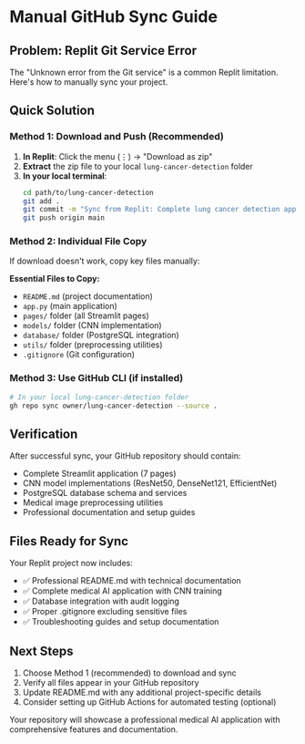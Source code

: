 # Manual GitHub Sync Guide

## Problem: Replit Git Service Error
The "Unknown error from the Git service" is a common Replit limitation. Here's how to manually sync your project.

## Quick Solution

### Method 1: Download and Push (Recommended)
1. **In Replit**: Click the menu (⋮) → "Download as zip"
2. **Extract** the zip file to your local `lung-cancer-detection` folder
3. **In your local terminal**:
   ```bash
   cd path/to/lung-cancer-detection
   git add .
   git commit -m "Sync from Replit: Complete lung cancer detection app"
   git push origin main
   ```

### Method 2: Individual File Copy
If download doesn't work, copy key files manually:

**Essential Files to Copy:**
- `README.md` (project documentation)
- `app.py` (main application)
- `pages/` folder (all Streamlit pages)
- `models/` folder (CNN implementation)
- `database/` folder (PostgreSQL integration)
- `utils/` folder (preprocessing utilities)
- `.gitignore` (Git configuration)

### Method 3: Use GitHub CLI (if installed)
```bash
# In your local lung-cancer-detection folder
gh repo sync owner/lung-cancer-detection --source .
```

## Verification

After successful sync, your GitHub repository should contain:
- Complete Streamlit application (7 pages)
- CNN model implementations (ResNet50, DenseNet121, EfficientNet)
- PostgreSQL database schema and services
- Medical image preprocessing utilities
- Professional documentation and setup guides

## Files Ready for Sync

Your Replit project now includes:
- ✅ Professional README.md with technical documentation
- ✅ Complete medical AI application with CNN training
- ✅ Database integration with audit logging
- ✅ Proper .gitignore excluding sensitive files
- ✅ Troubleshooting guides and setup documentation

## Next Steps

1. Choose Method 1 (recommended) to download and sync
2. Verify all files appear in your GitHub repository
3. Update README.md with any additional project-specific details
4. Consider setting up GitHub Actions for automated testing (optional)

Your repository will showcase a professional medical AI application with comprehensive features and documentation.